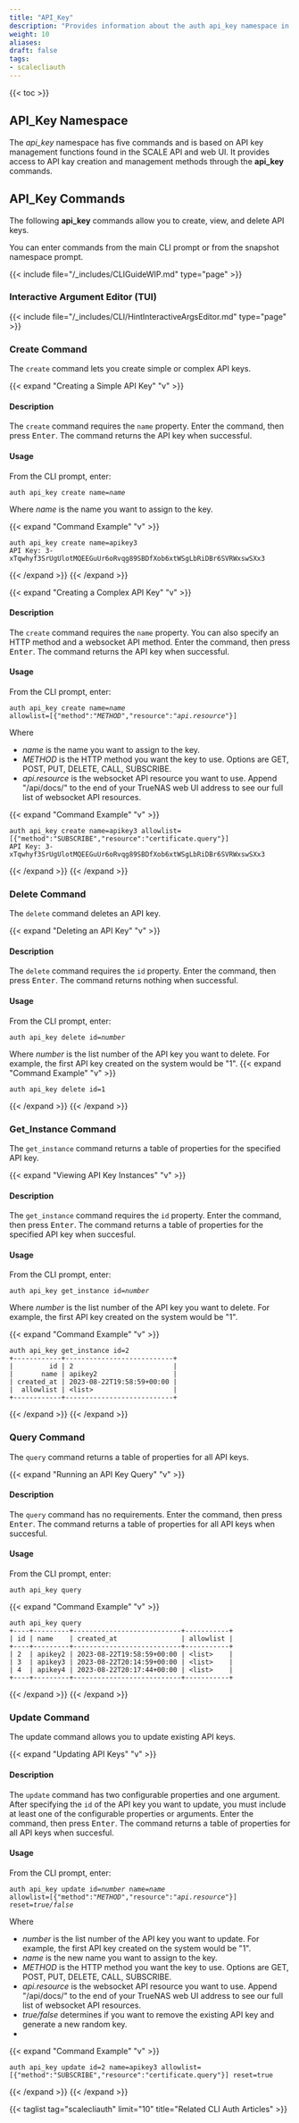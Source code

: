 ```yaml
---
title: "API_Key"
description: "Provides information about the auth api_key namespace in the TrueNAS CLI. Includes command syntax and common commands."
weight: 10
aliases:
draft: false
tags:
- scalecliauth
---
```


{{< toc >}}

## API_Key Namespace

The *api_key* namespace has five commands and is based on API key management functions found in the SCALE API and web UI.
It provides access to API kay creation and management methods through the **api_key** commands.

## API_Key Commands

The following **api_key** commands allow you to create, view, and delete API keys.

You can enter commands from the main CLI prompt or from the snapshot namespace prompt.

{{< include file="/_includes/CLIGuideWIP.md" type="page" >}}

### Interactive Argument Editor (TUI)

{{< include file="/_includes/CLI/HintInteractiveArgsEditor.md" type="page" >}}

### Create Command

The `create` command lets you create simple or complex API keys.

{{< expand "Creating a Simple API Key" "v" >}}

#### Description
The `create` command requires the `name` property.
Enter the command, then press <kbd>Enter</kbd>.
The command returns the API key when successful.

#### Usage

From the CLI prompt, enter:

<code>auth api_key create name=<i>name</i></code>

Where *name* is the name you want to assign to the key.

{{< expand "Command Example" "v" >}}
```
auth api_key create name=apikey3
API Key: 3-xTqwhyf3SrUgUlotMQEEGuUr6oRvqg89SBDfXob6xtWSgLbRiDBr6SVRWxswSXx3
```
{{< /expand >}}
{{< /expand >}}

{{< expand "Creating a Complex API Key" "v" >}}

#### Description
The `create` command requires the `name` property. You can also specify an HTTP method and a websocket API method.
Enter the command, then press <kbd>Enter</kbd>.
The command returns the API key when successful.

#### Usage

From the CLI prompt, enter:

<code>auth api_key create name=<i>name</i> allowlist=[{"method":"<i>METHOD</i>","resource":"<i>api.resource</i>"}]</code>

Where 
* *name* is the name you want to assign to the key.
* *METHOD* is the HTTP method you want the key to use. Options are GET, POST, PUT, DELETE, CALL, SUBSCRIBE.
* *api.resource* is the websocket API resource you want to use. Append "/api/docs/" to the end of your TrueNAS web UI address to see our full list of websocket API resources.

{{< expand "Command Example" "v" >}}
```
auth api_key create name=apikey3 allowlist=[{"method":"SUBSCRIBE","resource":"certificate.query"}]
API Key: 3-xTqwhyf3SrUgUlotMQEEGuUr6oRvqg89SBDfXob6xtWSgLbRiDBr6SVRWxswSXx3
```
{{< /expand >}}
{{< /expand >}}

### Delete Command

The `delete` command deletes an API key.

{{< expand "Deleting an API Key" "v" >}}

#### Description
The `delete` command requires the `id` property.
Enter the command, then press <kbd>Enter</kbd>.
The command returns nothing when successful.

#### Usage

From the CLI prompt, enter:

<code>auth api_key delete id=<i>number</i></code>

Where *number* is the list number of the API key you want to delete. For example, the first API key created on the system would be "1".
{{< expand "Command Example" "v" >}}
```
auth api_key delete id=1
```
{{< /expand >}}
{{< /expand >}}

### Get_Instance Command

The `get_instance` command returns a table of properties for the specified API key.

{{< expand "Viewing API Key Instances" "v" >}}

#### Description
The `get_instance` command requires the `id` property.
Enter the command, then press <kbd>Enter</kbd>.
The command returns a table of properties for the specified API key when succesful.

#### Usage

From the CLI prompt, enter:

<code>auth api_key get_instance id=<i>number</i></code>

Where *number* is the list number of the API key you want to delete. For example, the first API key created on the system would be "1".

{{< expand "Command Example" "v" >}}
```
auth api_key get_instance id=2
+------------+---------------------------+
|         id | 2                         |
|       name | apikey2                   |
| created_at | 2023-08-22T19:58:59+00:00 |
|  allowlist | <list>                    |
+------------+---------------------------+
```
{{< /expand >}}
{{< /expand >}}

### Query Command

The `query` command returns a table of properties for all API keys.

{{< expand "Running an API Key Query" "v" >}}

#### Description
The `query` command has no requirements.
Enter the command, then press <kbd>Enter</kbd>.
The command returns a table of properties for all API keys when succesful.

#### Usage

From the CLI prompt, enter:

`auth api_key query`

{{< expand "Command Example" "v" >}}
```
auth api_key query
+----+---------+---------------------------+-----------+
| id | name    | created_at                | allowlist |
+----+---------+---------------------------+-----------+
| 2  | apikey2 | 2023-08-22T19:58:59+00:00 | <list>    |
| 3  | apikey3 | 2023-08-22T20:14:59+00:00 | <list>    |
| 4  | apikey4 | 2023-08-22T20:17:44+00:00 | <list>    |
+----+---------+---------------------------+-----------+
```
{{< /expand >}}
{{< /expand >}}

### Update Command

The update command allows you to update existing API keys.

{{< expand "Updating API Keys" "v" >}}

#### Description
The `update` command has two configurable properties and one argument. After specifying the `id` of the API key you want to update, you must include at least one of the configurable properties or arguments.
Enter the command, then press <kbd>Enter</kbd>.
The command returns a table of properties for all API keys when succesful.

#### Usage

From the CLI prompt, enter:

<code>auth api_key update id=<i>number</i> name=<i>name</i> allowlist=[{"method":"<i>METHOD</i>","resource":"<i>api.resource</i>"}] reset=<i>true/false</i></code>

Where 
* *number* is the list number of the API key you want to update. For example, the first API key created on the system would be "1".
* *name* is the new name you want to assign to the key.
* *METHOD* is the HTTP method you want the key to use. Options are GET, POST, PUT, DELETE, CALL, SUBSCRIBE.
* *api.resource* is the websocket API resource you want to use. Append "/api/docs/" to the end of your TrueNAS web UI address to see our full list of websocket API resources.
* *true/false* determines if you want to remove the existing API key and generate a new random key.
* 
{{< expand "Command Example" "v" >}}
```
auth api_key update id=2 name=apikey3 allowlist=[{"method":"SUBSCRIBE","resource":"certificate.query"}] reset=true
```
{{< /expand >}}
{{< /expand >}}

{{< taglist tag="scalecliauth" limit="10" title="Related CLI Auth Articles" >}}